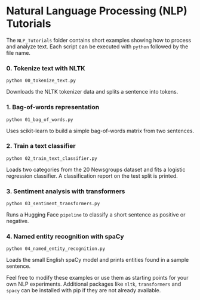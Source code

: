 # Natural Language Processing (NLP) Tutorials

The `NLP_Tutorials` folder contains short examples showing how to process and analyze text. Each script can be executed with `python` followed by the file name.

### 0. Tokenize text with NLTK
`python 00_tokenize_text.py`

Downloads the NLTK tokenizer data and splits a sentence into tokens.

### 1. Bag-of-words representation
`python 01_bag_of_words.py`

Uses scikit-learn to build a simple bag-of-words matrix from two sentences.

### 2. Train a text classifier
`python 02_train_text_classifier.py`

Loads two categories from the 20 Newsgroups dataset and fits a logistic regression classifier. A classification report on the test split is printed.

### 3. Sentiment analysis with transformers
`python 03_sentiment_transformers.py`

Runs a Hugging Face `pipeline` to classify a short sentence as positive or negative.

### 4. Named entity recognition with spaCy
`python 04_named_entity_recognition.py`

Loads the small English spaCy model and prints entities found in a sample sentence.

Feel free to modify these examples or use them as starting points for your own NLP experiments. Additional packages like `nltk`, `transformers` and `spacy` can be installed with pip if they are not already available.
